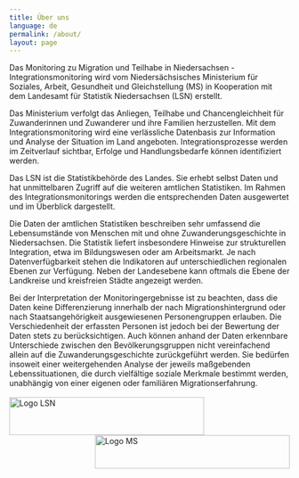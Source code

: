 ```yaml
---
title: Über uns
language: de
permalink: /about/
layout: page
---
```


Das Monitoring zu Migration und Teilhabe in Niedersachsen - Integrationsmonitoring wird vom Niedersächsisches Ministerium für Soziales, Arbeit, Gesundheit und Gleichstellung (MS) in Kooperation mit dem Landesamt für Statistik Niedersachsen (LSN) erstellt.

Das Ministerium verfolgt das Anliegen, Teilhabe und Chancengleichheit für Zuwanderinnen und Zuwanderer und ihre Familien herzustellen. Mit dem Integrationsmonitoring wird eine verlässliche Datenbasis zur Information und Analyse der Situation im Land angeboten. Integrationsprozesse werden im Zeitverlauf sichtbar, Erfolge und Handlungsbedarfe können identifiziert werden.

Das LSN ist die Statistikbehörde des Landes. Sie erhebt selbst Daten und hat unmittelbaren Zugriff auf die weiteren amtlichen Statistiken. Im Rahmen des Integrationsmonitorings werden die entsprechenden Daten ausgewertet und im Überblick dargestellt.

Die Daten der amtlichen Statistiken beschreiben sehr umfassend die Lebensumstände von Menschen mit und ohne Zuwanderungsgeschichte in Niedersachsen. Die Statistik liefert insbesondere Hinweise zur strukturellen Integration, etwa im Bildungswesen oder am Arbeitsmarkt. Je nach Datenverfügbarkeit stehen die Indikatoren auf unterschiedlichen regionalen Ebenen zur Verfügung. Neben der Landesebene kann oftmals die Ebene der Landkreise und kreisfreien Städte angezeigt werden.

Bei der Interpretation der Monitoringergebnisse ist zu beachten, dass die Daten keine Differenzierung innerhalb der nach Migrationshintergrund oder nach Staatsangehörigkeit ausgewiesenen Personengruppen erlauben. Die Verschiedenheit der erfassten Personen ist jedoch bei der Bewertung der Daten stets zu berücksichtigen. Auch können anhand der Daten erkennbare Unterschiede zwischen den Bevölkerungsgruppen nicht vereinfachend allein auf die Zuwanderungsgeschichte zurückgeführt werden. Sie bedürfen insoweit einer weitergehenden Analyse der jeweils maßgebenden Lebenssituationen, die durch vielfältige soziale Merkmale bestimmt werden, unabhängig von einer eigenen oder familiären Migrationserfahrung.
<br>
<br>
<img src="https://christoph-lsn.github.io/MT_Site/assets/img/Logo-LSN.png" alt="Logo LSN" width="350" height="68" style="float:left"/>  <img src="https://christoph-lsn.github.io/MT_Site/assets/img/Logo-MS.png" alt="Logo MS" width="350" height="60" style="float:right"/>

<br>
<br>
